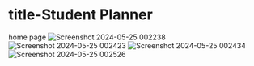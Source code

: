 # title-Student Planner
home page
![Screenshot 2024-05-25 002238](https://github.com/joel-tm/student-accademic-planner/assets/92463895/57d9bea9-897f-4664-a567-d7b75f7db729)
![Screenshot 2024-05-25 002423](https://github.com/joel-tm/student-accademic-planner/assets/92463895/6b3dc677-310c-4a5a-9790-53e47228b7db)
![Screenshot 2024-05-25 002434](https://github.com/joel-tm/student-academic-planner/assets/92463895/d349b66c-055f-49c4-9767-ecd20bdcc790)
![Screenshot 2024-05-25 002526](https://github.com/joel-tm/student-accademic-planner/assets/92463895/69629306-5771-4e38-9ed1-b0ed2236ff03)
